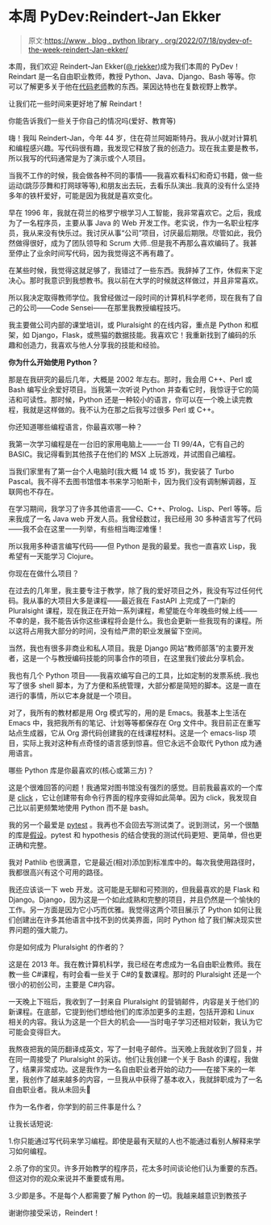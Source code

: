 # 本周 PyDev:Reindert-Jan Ekker

> 原文:[https://www . blog . python library . org/2022/07/18/pydev-of-the-week-reindert-Jan-ekker/](https://www.blog.pythonlibrary.org/2022/07/18/pydev-of-the-week-reindert-jan-ekker/)

本周，我们欢迎 Reindert-Jan Ekker([@ rjekker](https://twitter.com/rjekker))成为我们本周的 PyDev！Reindart 是一名自由职业教师，教授 Python、Java、Django、Bash 等等。你可以了解更多关于他在[代码老师](https://codesensei.nl/)教的东西。莱因达特也在复数视野上教学。

让我们花一些时间来更好地了解 Reindart！

你能告诉我们一些关于你自己的情况吗(爱好、教育等)

嗨！我叫 Reindert-Jan，今年 44 岁，住在荷兰阿姆斯特丹。我从小就对计算机和编程感兴趣。写代码很有趣，我发现它释放了我的创造力。现在我主要是教书，所以我写的代码通常是为了演示或个人项目。

当我不工作的时候，我会做各种不同的事情——我喜欢看科幻和奇幻书籍，做一些运动(跳莎莎舞和打网球等等),和朋友出去玩，去看乐队演出..我真的没有什么坚持多年的铁杆爱好，可能是因为我就是喜欢变化。

早在 1996 年，我就在荷兰的格罗宁根学习人工智能，我非常喜欢它。之后，我成为了一名程序员，主要从事 Java 的 Web 开发工作。老实说，作为一名职业程序员，我从来没有快乐过。我讨厌从事“公司”项目，讨厌最后期限。尽管如此，我仍然做得很好，成为了团队领导和 Scrum 大师..但是我不再那么喜欢编码了。我甚至停止了业余时间写代码，因为我觉得这不再有趣了。

在某些时候，我觉得这就足够了，我错过了一些东西。我辞掉了工作，休假来下定决心。那时我意识到我想教书。我以前在大学的时候就这样做过，并且非常喜欢。

所以我决定取得教师学位。我曾经做过一段时间的计算机科学老师，现在我有了自己的公司——Code Sensei——在那里我教授编程技巧。

我主要做公司内部的课堂培训，或 Pluralsight 的在线内容，重点是 Python 和框架，如 Django，Flask，或熊猫的数据技能。我喜欢它！我重新找到了编码的乐趣和创造力，我喜欢与他人分享我的技能和经验。

**你为什么开始使用 Python？**

那是在我研究的最后几年，大概是 2002 年左右。那时，我会用 C++、Perl 或 Bash 编写业余爱好项目。当我第一次听说 Python 并查看它时，我惊讶于它的简洁和可读性。那时候，Python 还是一种较小的语言，你可以在一个晚上读完教程，我就是这样做的。我不认为在那之后我写过很多 Perl 或 C++。

你还知道哪些编程语言，你最喜欢哪一种？

我第一次学习编程是在一台旧的家用电脑上——一台 TI 99/4A，它有自己的 BASIC。我记得看到其他孩子在他们的 MSX 上玩游戏，并试图自己编程。

当我们家里有了第一台个人电脑时(我大概 14 或 15 岁)，我安装了 Turbo Pascal。我不得不去图书馆借本书来学习帕斯卡，因为我们没有调制解调器，互联网也不存在。

在学习期间，我学习了许多其他语言——C、C++、Prolog、Lisp、Perl 等等。后来我成了一名 Java web 开发人员。我曾经数过，我已经用 30 多种语言写了代码——我不会在这里一一列举，有些相当晦涩难懂！

所以我用多种语言编写代码——但 Python 是我的最爱。我也一直喜欢 Lisp，我希望有一天能学习 Clojure。

你现在在做什么项目？

在过去的几年里，我主要专注于教学，除了我的爱好项目之外，我没有写过任何代码。我从事的大项目大多是课程——最近我在 FastAPI 上完成了一门新的 Pluralsight 课程，现在我正在开始一系列课程，希望能在今年晚些时候上线——不幸的是，我不能告诉你这些课程将会是什么。我也会更新一些我现有的课程。所以这将占用我大部分的时间，没有给严肃的职业发展留下空间。

当然，我也有很多非商业和私人项目。我是 Django 网站“教师部落”的主要开发者，这是一个与教授编码技能的同事合作的项目，在这里我们彼此分享机会。

我也有几个 Python 项目——我喜欢编写自己的工具，比如定制的发票系统..我也写了很多 shell 脚本，为了方便和系统管理，大部分都是简短的脚本。这是一直在进行的事情，所以它本身就是一个项目。

对了，我所有的教材都是用 Org 模式写的，用的是 Emacs。我基本上生活在 Emacs 中，我把我所有的笔记、计划等等都保存在 Org 文件中。我目前正在重写站点生成器，它从 Org 源代码创建我的在线课程材料。这是一个 emacs-lisp 项目，实际上我对这种有点奇怪的语言感到惊喜。但它永远不会取代 Python 成为通用语言。

哪些 Python 库是你最喜欢的(核心或第三方)？

这是个很难回答的问题！我通常对图书馆没有强烈的感觉。目前我最喜欢的一个库是 [click](https://palletsprojects.com/p/click/) ，它让创建带有命令行界面的程序变得如此简单。因为 click，我发现自己比以前更频繁地使用 Python 而不是 bash。

我的另一个最爱是 [pytest](https://docs.pytest.org/en/7.1.x/) 。我再也不会回去写测试类了。说到测试，另一个很酷的库是[假设](https://hypothesis.readthedocs.io/en/latest/)。pytest 和 hypothesis 的结合使我的测试代码更短、更简单，但也更正确和完整。

我对 Pathlib 也很满意，它是最近(相对)添加到标准库中的。每次我使用路径时，我都很高兴有这个可用的路径。

我还应该谈一下 web 开发。这可能是无聊和可预测的，但我最喜欢的是 Flask 和 Django。Django，因为这是一个如此成熟和完整的项目，并且仍然是一个愉快的工作。另一方面是因为它小巧而优雅。我觉得这两个项目展示了 Python 如何让我们创建出在许多其他语言中找不到的优美界面，同时 Python 给了我们解决现实世界问题的强大能力。

你是如何成为 Pluralsight 的作者的？

这是在 2013 年。我在教计算机科学，我已经在考虑成为一名自由职业教师。我在教一些 C#课程，有时会看一些关于 C#的复数课程。那时的 Pluralsight 还是一个很小的初创公司，主要是 C#内容。

一天晚上下班后，我收到了一封来自 Pluralsight 的营销邮件，内容是关于他们的新课程。在底部，它提到他们想给他们的库添加更多的主题，包括开源和 Linux 相关的内容。我认为这是一个巨大的机会——当时电子学习还相对较新，我认为它可能会变得巨大。

我熬夜把我的简历翻译成英文，写了一封电子邮件。当天晚上我就收到了回复，并在同一周接受了 Pluralsight 的采访。他们让我创建一个关于 Bash 的课程，我做了，结果非常成功。这是我作为一名自由职业者开始的动力——在接下来的一年里，我创作了越来越多的内容，一旦我从中获得了基本收入，我就辞职成为了一名自由职业者。我从未回头🙂

作为一名作者，你学到的前三件事是什么？

让我长话短说:

1.你只能通过写代码来学习编程。即使是最有天赋的人也不能通过看别人解释来学习如何编程。

2.杀了你的宝贝。许多开始教学的程序员，花太多时间谈论他们认为重要的东西。但这对你的观众来说并不重要或有用。

3.少即是多。不是每个人都需要了解 Python 的一切。我越来越意识到教孩子

谢谢你接受采访，Reindert！